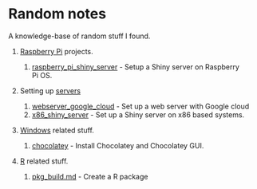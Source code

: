 # Random notes

A knowledge-base of random stuff I found.

1. [Raspberry Pi](raspberry_pi/) projects.
	1. [raspberry_pi_shiny_server](raspberry_pi/raspberry_pi_shiny_server.md) - Setup a Shiny server on Raspberry Pi OS.

2. Setting up [servers](servers/)
	1. [webserver_google_cloud](servers/webserver_google_cloud.md) - Set up a web server with Google cloud
	2. [x86_shiny_server](servers/x86_shiny_server.md) - Set up a Shiny server on x86 based systems.

3. [Windows](windows/) related stuff.
	1. [chocolatey](windows/chocolatey.md) - Install Chocolatey and Chocolatey GUI.

4. [R](R/) related stuff.
	1. [pkg_build.md](R/pkg_build.md) - Create a R package
